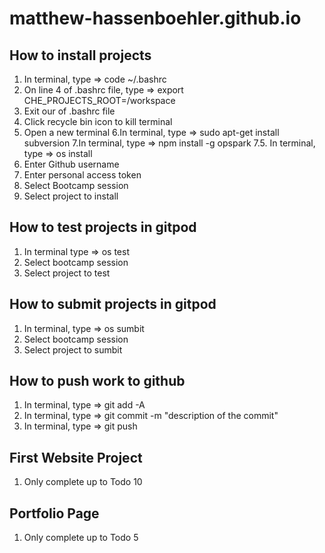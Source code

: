 # matthew-hassenboehler.github.io

## How to install projects
1. In terminal, type => code ~/.bashrc
2. On line 4 of .bashrc file, type => export CHE_PROJECTS_ROOT=/workspace
3. Exit our of .bashrc file
4. Click recycle bin icon to kill terminal
5. Open a new terminal
6.In terminal, type => sudo apt-get install subversion
7.In terminal, type => npm install -g opspark
7.5. In terminal, type => os install
8. Enter Github username
9. Enter personal access token
10. Select Bootcamp session
11. Select project to install

## How to test projects in gitpod
1. In terminal type => os test
2. Select bootcamp session
3. Select project to test

## How to submit projects in gitpod
1. In terminal, type => os sumbit
2. Select bootcamp session
3. Select project to sumbit

## How to push work to github
1. In terminal, type => git add -A
2. In terminal, type => git commit -m "description of the commit"
3. In terminal, type => git push

## First Website Project
1. Only complete up to Todo 10

## Portfolio Page
1. Only complete up to Todo 5